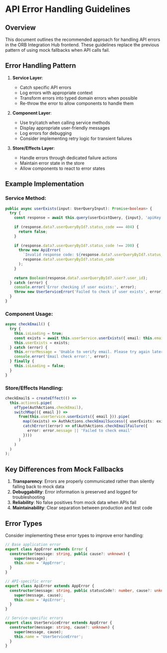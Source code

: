 # API Error Handling Guidelines

## Overview

This document outlines the recommended approach for handling API errors in the ORB Integration Hub frontend. These guidelines replace the previous pattern of using mock fallbacks when API calls fail.

## Error Handling Pattern

1. **Service Layer**:
   - Catch specific API errors
   - Log errors with appropriate context
   - Transform errors into typed domain errors when possible
   - Re-throw the error to allow components to handle them

2. **Component Layer**:
   - Use try/catch when calling service methods
   - Display appropriate user-friendly messages
   - Log errors for debugging
   - Consider implementing retry logic for transient failures

3. **Store/Effects Layer**:
   - Handle errors through dedicated failure actions
   - Maintain error state in the store
   - Allow components to react to error states

## Example Implementation

### Service Method:
```typescript
public async userExists(input: UserQueryInput): Promise<boolean> {
  try {
    const response = await this.query(userExistQuery, {input}, 'apiKey');
    
    if (response.data?.userQueryById?.status_code === 404) {
      return false;
    }
    
    if (response.data?.userQueryById?.status_code !== 200) {
      throw new ApiError(
        `Invalid response code: ${response.data?.userQueryById?.status_code}`,
        response.data?.userQueryById?.status_code
      );
    }
    
    return Boolean(response.data?.userQueryById?.user?.user_id);
  } catch (error) {
    console.error('Error checking if user exists:', error);
    throw new UserServiceError('Failed to check if user exists', error);
  }
}
```

### Component Usage:
```typescript
async checkEmail() {
  try {
    this.isLoading = true;
    const exists = await this.userService.userExists({ email: this.email });
    this.userExists = exists;
  } catch (error) {
    this.errorMessage = 'Unable to verify email. Please try again later.';
    console.error('Email check error:', error);
  } finally {
    this.isLoading = false;
  }
}
```

### Store/Effects Handling:
```typescript
checkEmail$ = createEffect(() =>
  this.actions$.pipe(
    ofType(AuthActions.checkEmail),
    switchMap(({ email }) =>
      from(this.userService.userExists({ email })).pipe(
        map((exists) => AuthActions.checkEmailSuccess({ userExists: exists })),
        catchError((error) => of(AuthActions.checkEmailFailure({
          error: error.message || 'Failed to check email'
        })))
      )
    )
  )
);
```

## Key Differences from Mock Fallbacks

1. **Transparency**: Errors are properly communicated rather than silently falling back to mock data
2. **Debuggability**: Error information is preserved and logged for troubleshooting
3. **Reliability**: No false positives from mock data when APIs fail
4. **Maintainability**: Clear separation between production and test code

## Error Types

Consider implementing these error types to improve error handling:

```typescript
// Base application error
export class AppError extends Error {
  constructor(message: string, public cause?: unknown) {
    super(message);
    this.name = 'AppError';
  }
}

// API-specific error
export class ApiError extends AppError {
  constructor(message: string, public statusCode?: number, cause?: unknown) {
    super(message, cause);
    this.name = 'ApiError';
  }
}

// Service-specific errors
export class UserServiceError extends AppError {
  constructor(message: string, cause?: unknown) {
    super(message, cause);
    this.name = 'UserServiceError';
  }
}
```
